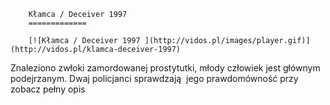 
        Kłamca / Deceiver 1997 
        =============
        
        [![Kłamca / Deceiver 1997 ](http://vidos.pl/images/player.gif)](http://vidos.pl/klamca-deceiver-1997)
        
        
 Znaleziono zwłoki zamordowanej prostytutki, młody człowiek jest głównym podejrzanym. Dwaj policjanci sprawdzają  jego prawdomówność przy zobacz pełny opis
    